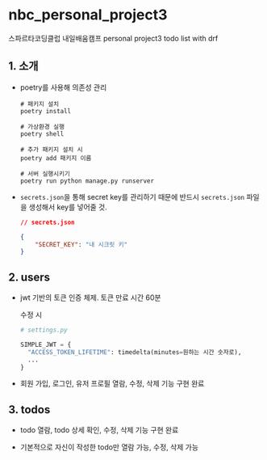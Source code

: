 # nbc_personal_project3
스파르타코딩클럽 내일배움캠프 personal project3 todo list with drf


## 1. 소개
- poetry를 사용해 의존성 관리

  ```
  # 패키지 설치
  poetry install
  
  # 가상환경 실행
  poetry shell
  
  # 추가 패키지 설치 시
  poetry add 패키지 이름
  
  # 서버 실행시키기
  poetry run python manage.py runserver
  ```
  
- `secrets.json`을 통해 secret key를 관리하기 때문에 반드시 `secrets.json` 파일을 생성해서 key를 넣어줄 것.
  ```json
  // secrets.json
  
  {
      "SECRET_KEY": "내 시크릿 키"
  }
  ```
  
## 2. users

- jwt 기반의 토큰 인증 체제. 토큰 만료 시간 60분

  수정 시
  ```python
  # settings.py
  
  SIMPLE_JWT = {
    "ACCESS_TOKEN_LIFETIME": timedelta(minutes=원하는 시간 숫자로),
    ...
  }
  ```
  
- 회원 가입, 로그인, 유저 프로필 열람, 수정, 삭제 기능 구현 완료

## 3. todos

- todo 열람, todo 상세 확인, 수정, 삭제 기능 구현 완료

- 기본적으로 자신이 작성한 todo만 열람 가능, 수정, 삭제 가능
